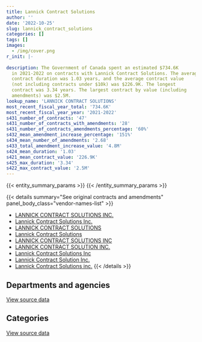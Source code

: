 ```yaml
---
title: Lannick Contract Solutions
author: ''
date: '2022-10-25'
slug: lannick_contract_solutions
categories: []
tags: []
images:
  - /img/cover.png
r_init: |-
  
description: The Government of Canada spent an estimated $734.6K
  in 2021-2022 on contracts with Lannick Contract Solutions. The average
  contract duration was 1.03 years, and the average contract value
  (not including contracts under $10k) was $226.9K. The longest
  contract was 3.34 years. The largest contract by value (including
  amendments) was $2.5M.
lookup_name: 'LANNICK CONTRACT SOLUTIONS'
most_recent_fiscal_year_total: '734.6K'
most_recent_fiscal_year_year: '2021-2022'
s431_number_of_contracts: '47'
s431_number_of_contracts_with_amendments: '28'
s431_number_of_contracts_amendments_percentage: '60%'
s432_mean_amendment_increase_percentage: '151%'
s434_mean_number_of_amendments: '2.68'
s433_total_amendment_increase_value: '4.8M'
s424_mean_duration: '1.03'
s421_mean_contract_value: '226.9K'
s425_max_duration: '3.34'
s422_max_contract_value: '2.5M'
---
```


<script src="/rmarkdown-libs/htmlwidgets/htmlwidgets.js"></script>
<link href="/rmarkdown-libs/datatables-css/datatables-crosstalk.css" rel="stylesheet" />
<script src="/rmarkdown-libs/datatables-binding/datatables.js"></script>
<script src="/rmarkdown-libs/jquery/jquery-3.6.0.min.js"></script>
<link href="/rmarkdown-libs/dt-core-bootstrap/css/dataTables.bootstrap.min.css" rel="stylesheet" />
<link href="/rmarkdown-libs/dt-core-bootstrap/css/dataTables.bootstrap.extra.css" rel="stylesheet" />
<script src="/rmarkdown-libs/dt-core-bootstrap/js/jquery.dataTables.min.js"></script>
<script src="/rmarkdown-libs/dt-core-bootstrap/js/dataTables.bootstrap.min.js"></script>
<link href="/rmarkdown-libs/crosstalk/css/crosstalk.min.css" rel="stylesheet" />
<script src="/rmarkdown-libs/crosstalk/js/crosstalk.min.js"></script>
<script src="/rmarkdown-libs/htmlwidgets/htmlwidgets.js"></script>
<link href="/rmarkdown-libs/datatables-css/datatables-crosstalk.css" rel="stylesheet" />
<script src="/rmarkdown-libs/datatables-binding/datatables.js"></script>
<script src="/rmarkdown-libs/jquery/jquery-3.6.0.min.js"></script>
<link href="/rmarkdown-libs/dt-core-bootstrap/css/dataTables.bootstrap.min.css" rel="stylesheet" />
<link href="/rmarkdown-libs/dt-core-bootstrap/css/dataTables.bootstrap.extra.css" rel="stylesheet" />
<script src="/rmarkdown-libs/dt-core-bootstrap/js/jquery.dataTables.min.js"></script>
<script src="/rmarkdown-libs/dt-core-bootstrap/js/dataTables.bootstrap.min.js"></script>
<link href="/rmarkdown-libs/crosstalk/css/crosstalk.min.css" rel="stylesheet" />
<script src="/rmarkdown-libs/crosstalk/js/crosstalk.min.js"></script>

{{< entity_summary_params >}}
{{< /entity_summary_params >}}

{{< details summary="See original contracts and amendments" panel_body_class="vendor-names-list" >}}
- [LANNICK CONTRACT SOLUTIONS INC.](https://search.open.canada.ca/en/ct/?sort=contract_value_f%20desc&page=1&search_text=%22LANNICK%20CONTRACT%20SOLUTIONS%20INC.%22)
- [Lannick Contract Solutions Inc.](https://search.open.canada.ca/en/ct/?sort=contract_value_f%20desc&page=1&search_text=%22Lannick%20Contract%20Solutions%20Inc.%22)
- [LANNICK CONTRACT SOLUTIONS](https://search.open.canada.ca/en/ct/?sort=contract_value_f%20desc&page=1&search_text=%22LANNICK%20CONTRACT%20SOLUTIONS%22)
- [Lannick Contract Solutions](https://search.open.canada.ca/en/ct/?sort=contract_value_f%20desc&page=1&search_text=%22Lannick%20Contract%20Solutions%22)
- [LANNICK CONTRACT SOLUTIONS INC](https://search.open.canada.ca/en/ct/?sort=contract_value_f%20desc&page=1&search_text=%22LANNICK%20CONTRACT%20SOLUTIONS%20INC%22)
- [LANNICK CONTRACT SOLUTION INC.](https://search.open.canada.ca/en/ct/?sort=contract_value_f%20desc&page=1&search_text=%22LANNICK%20CONTRACT%20SOLUTION%20INC.%22)
- [Lannick Contract Solutions Inc](https://search.open.canada.ca/en/ct/?sort=contract_value_f%20desc&page=1&search_text=%22Lannick%20Contract%20Solutions%20Inc%22)
- [Lannick Contract Solution Inc.](https://search.open.canada.ca/en/ct/?sort=contract_value_f%20desc&page=1&search_text=%22Lannick%20Contract%20Solution%20Inc.%22)
- [Lannick Contract Solutions inc.](https://search.open.canada.ca/en/ct/?sort=contract_value_f%20desc&page=1&search_text=%22Lannick%20Contract%20Solutions%20inc.%22)
{{< /details >}}

## Departments and agencies

<div id="htmlwidget-1" style="width:100%;height:auto;" class="datatables html-widget"></div>
<script type="application/json" data-for="htmlwidget-1">{"x":{"style":"bootstrap","filter":"none","vertical":false,"data":[["<a href=\"/departments/cas-satj/\">Courts Administration Service<\/a>","<a href=\"/departments/cnsc-ccsn/\">Canadian Nuclear Safety Commission<\/a>","<a href=\"/departments/cra-arc/\">Canada Revenue Agency<\/a>","<a href=\"/departments/crtc/\">Canadian Radio-television and Telecommunications Commission<\/a>","<a href=\"/departments/dfatd-maecd/\">Global Affairs Canada<\/a>","<a href=\"/departments/dfo-mpo/\">Fisheries and Oceans Canada<\/a>","<a href=\"/departments/dnd-mdn/\">National Defence<\/a>","<a href=\"/departments/hc-sc/\">Health Canada<\/a>","<a href=\"/departments/iaac-aeic/\">Impact Assessment Agency of Canada<\/a>","<a href=\"/departments/irb-cisr/\">Immigration and Refugee Board of Canada<\/a>","<a href=\"/departments/jus/\">Department of Justice Canada<\/a>","<a href=\"/departments/oic-ci/\">Office of the Information Commissioner of Canada<\/a>","<a href=\"/departments/osfi-bsif/\">Office of the Superintendent of Financial Institutions Canada<\/a>","<a href=\"/departments/pwgsc-tpsgc/\">Public Services and Procurement Canada<\/a>","<a href=\"/departments/ssc-spc/\">Shared Services Canada<\/a>"],[null,87682.67,27205.11,null,552986.85,96713.74,15949.21,null,41780.62,null,106966.35,399492.13,41646.15,null,174777.2],[23068.7,null,26881.24,85731.11,1314116.91,1194939.75,55799.57,18815.72,null,null,null,234665.12,148736.25,29880.07,262529.24],[null,null,null,null,562697.4,1285496.71,17394.15,75911.71,null,null,null,366788,null,57663.29,null],[null,null,null,null,null,5392.1,null,null,null,39999.83,null,689183.3,null,null,null]],"container":"<table class=\"table table-striped table-hover row-border order-column display\">\n  <thead>\n    <tr>\n      <th>Department<\/th>\n      <th>2018-2019<\/th>\n      <th>2019-2020<\/th>\n      <th>2020-2021<\/th>\n      <th>2021-2022<\/th>\n    <\/tr>\n  <\/thead>\n<\/table>","options":{"order":[[4,"desc"]],"pageLength":10,"autoWidth":true,"columnDefs":[{"targets":1,"render":"function(data, type, row, meta) {\n    return type !== 'display' ? data : DTWidget.formatCurrency(data, \"$\", 2, 3, \",\", \".\", true, null);\n  }"},{"targets":2,"render":"function(data, type, row, meta) {\n    return type !== 'display' ? data : DTWidget.formatCurrency(data, \"$\", 2, 3, \",\", \".\", true, null);\n  }"},{"targets":3,"render":"function(data, type, row, meta) {\n    return type !== 'display' ? data : DTWidget.formatCurrency(data, \"$\", 2, 3, \",\", \".\", true, null);\n  }"},{"targets":4,"render":"function(data, type, row, meta) {\n    return type !== 'display' ? data : DTWidget.formatCurrency(data, \"$\", 2, 3, \",\", \".\", true, null);\n  }"},{"width":"16%","targets":[1,2,3,4]},{"className":"dt-right","targets":[1,2,3,4]}],"orderClasses":false}},"evals":["options.columnDefs.0.render","options.columnDefs.1.render","options.columnDefs.2.render","options.columnDefs.3.render"],"jsHooks":[]}</script>
<p class="text-right">
<a href="https://github.com/GoC-Spending/contracts-data/tree/main/data/out/vendors/lannick_contract_solutions/summary_by_fiscal_year_by_department.csv" class="source-data-link btn btn-link">View source data</a>
</p>

## Categories

<div id="htmlwidget-2" style="width:100%;height:auto;" class="datatables html-widget"></div>
<script type="application/json" data-for="htmlwidget-2">{"x":{"style":"bootstrap","filter":"none","vertical":false,"data":[["<a href=\"/categories/professional_services/\">Professional services<\/a>","<a href=\"/categories/information_technology/\">Information technology<\/a>"],[995946.65,549253.39],[1183719.48,2211444.21],[796841.25,1569110.01],[729183.13,5392.1]],"container":"<table class=\"table table-striped table-hover row-border order-column display\">\n  <thead>\n    <tr>\n      <th>Category<\/th>\n      <th>2018-2019<\/th>\n      <th>2019-2020<\/th>\n      <th>2020-2021<\/th>\n      <th>2021-2022<\/th>\n    <\/tr>\n  <\/thead>\n<\/table>","options":{"order":[[4,"desc"]],"dom":"t","pageLength":30,"autoWidth":true,"columnDefs":[{"targets":1,"render":"function(data, type, row, meta) {\n    return type !== 'display' ? data : DTWidget.formatCurrency(data, \"$\", 2, 3, \",\", \".\", true, null);\n  }"},{"targets":2,"render":"function(data, type, row, meta) {\n    return type !== 'display' ? data : DTWidget.formatCurrency(data, \"$\", 2, 3, \",\", \".\", true, null);\n  }"},{"targets":3,"render":"function(data, type, row, meta) {\n    return type !== 'display' ? data : DTWidget.formatCurrency(data, \"$\", 2, 3, \",\", \".\", true, null);\n  }"},{"targets":4,"render":"function(data, type, row, meta) {\n    return type !== 'display' ? data : DTWidget.formatCurrency(data, \"$\", 2, 3, \",\", \".\", true, null);\n  }"},{"width":"16%","targets":[1,2,3,4]},{"className":"dt-right","targets":[1,2,3,4]}],"orderClasses":false,"lengthMenu":[10,25,30,50,100]}},"evals":["options.columnDefs.0.render","options.columnDefs.1.render","options.columnDefs.2.render","options.columnDefs.3.render"],"jsHooks":[]}</script>
<p class="text-right">
<a href="https://github.com/GoC-Spending/contracts-data/tree/main/data/out/vendors/lannick_contract_solutions/summary_by_fiscal_year_by_category.csv" class="source-data-link btn btn-link">View source data</a>
</p>
